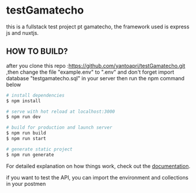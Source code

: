 # testGamatecho
this is a fullstack test project pt gamatecho, the framework used is express js and nuxtjs.

## HOW TO BUILD?
after you clone this repo :https://github.com/yantoapri/testGamatecho.git ,then change the file "example.env" to ".env" and don't forget import database "testgamatecho.sql" in your server then run the npm command below

```bash
# install dependencies
$ npm install

# serve with hot reload at localhost:3000
$ npm run dev

# build for production and launch server
$ npm run build
$ npm run start

# generate static project
$ npm run generate
```

For detailed explanation on how things work, check out the [documentation](https://nuxtjs.org).

if you want to test the API, you can import the environment and collections in your postmen

